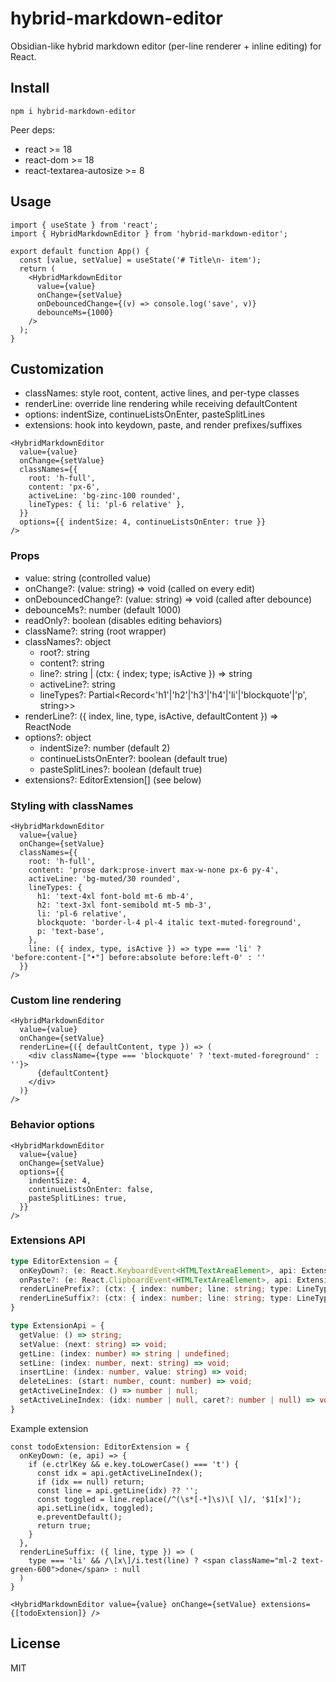 # hybrid-markdown-editor

Obsidian-like hybrid markdown editor (per-line renderer + inline editing) for React.

## Install

```
npm i hybrid-markdown-editor
```

Peer deps:
- react >= 18
- react-dom >= 18
- react-textarea-autosize >= 8

## Usage

```tsx
import { useState } from 'react';
import { HybridMarkdownEditor } from 'hybrid-markdown-editor';

export default function App() {
  const [value, setValue] = useState('# Title\n- item');
  return (
    <HybridMarkdownEditor
      value={value}
      onChange={setValue}
      onDebouncedChange={(v) => console.log('save', v)}
      debounceMs={1000}
    />
  );
}
```

## Customization

- classNames: style root, content, active lines, and per-type classes
- renderLine: override line rendering while receiving defaultContent
- options: indentSize, continueListsOnEnter, pasteSplitLines
- extensions: hook into keydown, paste, and render prefixes/suffixes

```tsx
<HybridMarkdownEditor
  value={value}
  onChange={setValue}
  classNames={{
    root: 'h-full',
    content: 'px-6',
    activeLine: 'bg-zinc-100 rounded',
    lineTypes: { li: 'pl-6 relative' },
  }}
  options={{ indentSize: 4, continueListsOnEnter: true }}
/>
```

### Props

- value: string (controlled value)
- onChange?: (value: string) => void (called on every edit)
- onDebouncedChange?: (value: string) => void (called after debounce)
- debounceMs?: number (default 1000)
- readOnly?: boolean (disables editing behaviors)
- className?: string (root wrapper)
- classNames?: object
  - root?: string
  - content?: string
  - line?: string | (ctx: { index; type; isActive }) => string
  - activeLine?: string
  - lineTypes?: Partial<Record<'h1'|'h2'|'h3'|'h4'|'li'|'blockquote'|'p', string>>
- renderLine?: ({ index, line, type, isActive, defaultContent }) => ReactNode
- options?: object
  - indentSize?: number (default 2)
  - continueListsOnEnter?: boolean (default true)
  - pasteSplitLines?: boolean (default true)
- extensions?: EditorExtension[] (see below)

### Styling with classNames

```tsx
<HybridMarkdownEditor
  value={value}
  onChange={setValue}
  classNames={{
    root: 'h-full',
    content: 'prose dark:prose-invert max-w-none px-6 py-4',
    activeLine: 'bg-muted/30 rounded',
    lineTypes: {
      h1: 'text-4xl font-bold mt-6 mb-4',
      h2: 'text-3xl font-semibold mt-5 mb-3',
      li: 'pl-6 relative',
      blockquote: 'border-l-4 pl-4 italic text-muted-foreground',
      p: 'text-base',
    },
    line: ({ index, type, isActive }) => type === 'li' ? 'before:content-["•"] before:absolute before:left-0' : ''
  }}
/>
```

### Custom line rendering

```tsx
<HybridMarkdownEditor
  value={value}
  onChange={setValue}
  renderLine={({ defaultContent, type }) => (
    <div className={type === 'blockquote' ? 'text-muted-foreground' : ''}>
      {defaultContent}
    </div>
  )}
/>
```

### Behavior options

```tsx
<HybridMarkdownEditor
  value={value}
  onChange={setValue}
  options={{
    indentSize: 4,
    continueListsOnEnter: false,
    pasteSplitLines: true,
  }}
/>
```

### Extensions API

```ts
type EditorExtension = {
  onKeyDown?: (e: React.KeyboardEvent<HTMLTextAreaElement>, api: ExtensionApi) => boolean | void;
  onPaste?: (e: React.ClipboardEvent<HTMLTextAreaElement>, api: ExtensionApi) => boolean | void;
  renderLinePrefix?: (ctx: { index: number; line: string; type: LineType; isActive: boolean }) => React.ReactNode;
  renderLineSuffix?: (ctx: { index: number; line: string; type: LineType; isActive: boolean }) => React.ReactNode;
}

type ExtensionApi = {
  getValue: () => string;
  setValue: (next: string) => void;
  getLine: (index: number) => string | undefined;
  setLine: (index: number, next: string) => void;
  insertLine: (index: number, value: string) => void;
  deleteLines: (start: number, count: number) => void;
  getActiveLineIndex: () => number | null;
  setActiveLineIndex: (idx: number | null, caret?: number | null) => void;
}
```

Example extension

```tsx
const todoExtension: EditorExtension = {
  onKeyDown: (e, api) => {
    if (e.ctrlKey && e.key.toLowerCase() === 't') {
      const idx = api.getActiveLineIndex();
      if (idx == null) return;
      const line = api.getLine(idx) ?? '';
      const toggled = line.replace(/^(\s*[-*]\s)\[ \]/, '$1[x]');
      api.setLine(idx, toggled);
      e.preventDefault();
      return true;
    }
  },
  renderLineSuffix: ({ line, type }) => (
    type === 'li' && /\[x\]/i.test(line) ? <span className="ml-2 text-green-600">done</span> : null
  )
}

<HybridMarkdownEditor value={value} onChange={setValue} extensions={[todoExtension]} />
```

## License

MIT


